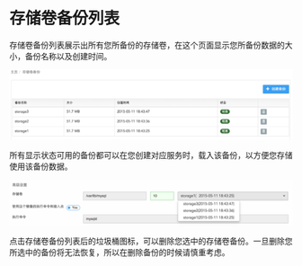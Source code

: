 # 存储卷备份列表

存储卷备份列表展示出所有您所备份的存储卷，在这个页面显示您所备份数据的大小，备份名称以及创建时间。

![](../../images/feature/volumes/list-1.png)

所有显示状态可用的备份都可以在您创建对应服务时，载入该备份，以方便您存储使用该备份数据。

![](../../images/feature/volumes/list-2.png)

点击存储卷备份列表后的垃圾桶图标，可以删除您选中的存储卷备份。一旦删除您所选中的备份将无法恢复，所以在删除备份的时候请慎重考虑。
